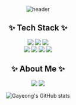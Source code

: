 <div align="center">

 ![header](https://capsule-render.vercel.app/api?type=transparent&text=Hello!%20I'm%20Gayeong🐣&fontColor=85a3e0&fontAlign=50&fontSize=50)

## ✨ Tech Stack ✨
<img src="https://img.shields.io/badge/java-007396?style=for-the-badge&logo=java&logoColor=white"> <img src="https://img.shields.io/badge/spring-6DB33F?style=for-the-badge&logo=spring&logoColor=white">  <img src="https://img.shields.io/badge/oracle-F80000?style=for-the-badge&logo=oracle&logoColor=white"> <br>
<img src="https://img.shields.io/badge/html5-E34F26?style=for-the-badge&logo=html5&logoColor=white"> 
<img src="https://img.shields.io/badge/css-1572B6?style=for-the-badge&logo=css3&logoColor=white"> 
<img src="https://img.shields.io/badge/javascript-F7DF1E?style=for-the-badge&logo=javascript&logoColor=black"> 
<img src="https://img.shields.io/badge/jquery-0769AD?style=for-the-badge&logo=jquery&logoColor=white">
<br>
## ✨ About Me ✨
<a href="https://velog.io/@um565"><img src="https://img.shields.io/badge/Velog-20C997?style=flat&logo=Velog&logoColor=white&link=https://velog.io"/></a>
<a href="https://diagnostic-waterfall-06a.notion.site/65d6c85e268840fda292ce30667ef498?pvs=4"><img src="https://img.shields.io/badge/Notion-000000?style=flat&logo=Notion&logoColor=white&link=https://www.notion.com"/></a>

![Gayeong's GitHub stats](https://github-readme-stats.vercel.app/api?username=GayeongEom&show_icons=true&theme=shadow_blue)

</div>
